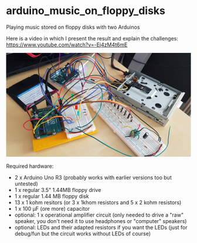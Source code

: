 # arduino_music_on_floppy_disks
Playing music stored on floppy disks with two Arduinos

Here is a video in which I present the result and explain the challenges: https://www.youtube.com/watch?v=-Ej4zM4t6mE

![General overview](/images/overview.jpg?raw=true)

Required hardware:
* 2 x Arduino Uno R3 (probably works with earlier versions too but untested)
* 1 x regular 3.5" 1.44MB floppy drive
* 1 x regular 1.44 MB floppy disk
* 13 x 1 kohm resitors (or 3 x 1khom resistors and 5 x 2 kohm resistors)
* 1 x 100 µF (ore more) capacitor
* optional: 1 x operational amplifier circuit (only needed to drive a "raw" speaker, you don't need it to use headphones or "computer" speakers)
* optional: LEDs and their adapted resistors if you want the LEDs (just for debug/fun but the circuit works without LEDs of course)
